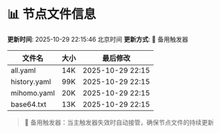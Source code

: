 # 📊 节点文件信息

**更新时间**: 2025-10-29 22:15:46 北京时间
**更新方式**: 🔄 备用触发器

| 文件名 | 大小 | 最后修改 |
|--------|------|----------|
| all.yaml | 14K | 2025-10-29 22:15 |
| history.yaml | 99K | 2025-10-29 22:15 |
| mihomo.yaml | 20K | 2025-10-29 22:15 |
| base64.txt | 13K | 2025-10-29 22:15 |

> 🔄 备用触发器：当主触发器失效时自动接管，确保节点文件的持续更新
